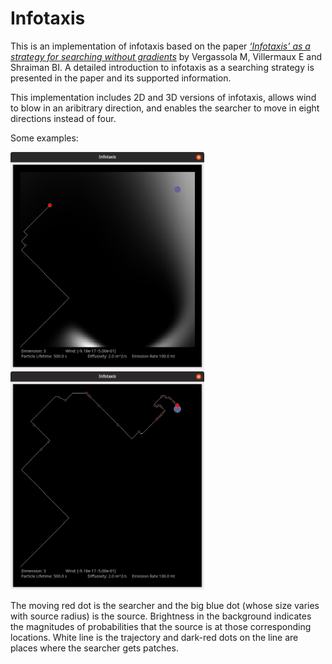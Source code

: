 # Infotaxis
This is an implementation of infotaxis based on the paper [*‘Infotaxis’ as a strategy for searching without gradients*](https://www.nature.com/articles/nature05464) by Vergassola M, Villermaux E and Shraiman BI. A detailed introduction to infotaxis as a searching strategy is presented in the paper and its supported information.

This implementation includes 2D and 3D versions of infotaxis, allows wind to blow in an aribitrary direction, and enables the searcher to move in eight directions instead of four.

Some examples:

<img src="/finding.png" alt="A searcher is finding the source" width="310"/>
<img src="/found.png" alt="A searcher has found the source" width="310"/>

The moving red dot is the searcher and the big blue dot (whose size varies with source radius) is the source. Brightness in the background indicates the magnitudes of probabilities that the source is at those corresponding locations. White line is the trajectory and dark-red dots on the line are places where the searcher gets patches.
